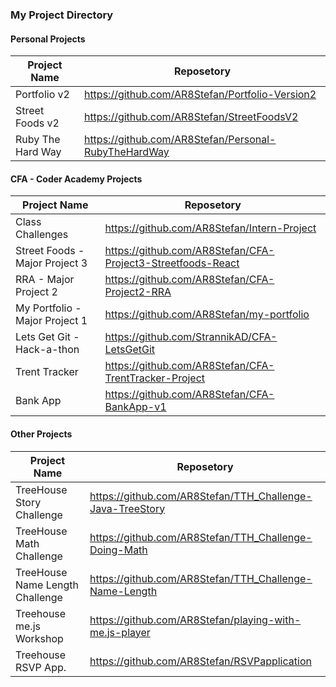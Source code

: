 ### My Project Directory

#### Personal Projects

| Project Name | Reposetory |
| ------ | ------ |
| Portfolio v2 | https://github.com/AR8Stefan/Portfolio-Version2 |
| Street Foods v2 | https://github.com/AR8Stefan/StreetFoodsV2 |
| Ruby The Hard Way | https://github.com/AR8Stefan/Personal-RubyTheHardWay |

#### CFA - Coder Academy Projects

| Project Name | Reposetory |
| ------ | ------ |
| Class Challenges | https://github.com/AR8Stefan/Intern-Project |
| Street Foods - Major Project 3 | https://github.com/AR8Stefan/CFA-Project3-Streetfoods-React |
| RRA - Major Project 2 | https://github.com/AR8Stefan/CFA-Project2-RRA |
| My Portfolio - Major Project 1 | https://github.com/AR8Stefan/my-portfolio|
| Lets Get Git - Hack-a-thon | https://github.com/StrannikAD/CFA-LetsGetGit
| Trent Tracker | https://github.com/AR8Stefan/CFA-TrentTracker-Project  |
| Bank App | https://github.com/AR8Stefan/CFA-BankApp-v1 |

#### Other Projects

| Project Name | Reposetory |
| ------ | ------ |
| TreeHouse Story Challenge | https://github.com/AR8Stefan/TTH_Challenge-Java-TreeStory |
| TreeHouse Math Challenge | https://github.com/AR8Stefan/TTH_Challenge-Doing-Math |
| TreeHouse Name Length Challenge | https://github.com/AR8Stefan/TTH_Challenge-Name-Length |
| Treehouse me.js Workshop | https://github.com/AR8Stefan/playing-with-me.js-player |
| Treehouse RSVP App. | https://github.com/AR8Stefan/RSVPapplication |
